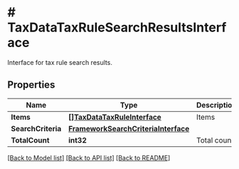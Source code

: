 # # TaxDataTaxRuleSearchResultsInterface
Interface for tax rule search results.

## Properties 


Name | Type | Description | Notes
------------ | ------------- | ------------- | -------------
**Items**| [**[]TaxDataTaxRuleInterface**](TaxDataTaxRuleInterface.md) | Items  |
**SearchCriteria**| [**FrameworkSearchCriteriaInterface**](FrameworkSearchCriteriaInterface.md) |   |
**TotalCount**| **int32** | Total count.  |


[[Back to Model list]](../../README.md#models) [[Back to API list]](../../README.md#endpoints) [[Back to README]](../../README.md)

